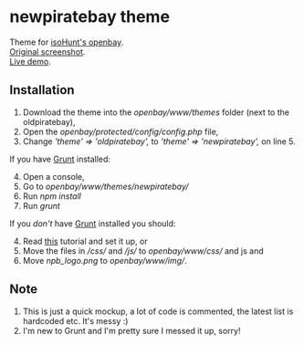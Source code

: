 newpiratebay theme
============

Theme for [isoHunt's openbay](https://github.com/isohuntto/openbay).  
[Original screenshot](https://github.com/isohuntto/openbay/issues/91#issuecomment-68230094).  
[Live demo](http://opb.rudikovac.com/).  

Installation
---

1. Download the theme into the *openbay/www/themes* folder (next to the oldpiratebay),
2. Open the *openbay/protected/config/config.php* file,
3. Change *'theme' => 'oldpiratebay',* to *'theme' => 'newpiratebay',* on line 5.

If you have [Grunt](http://gruntjs.com/) installed:

4. Open a console,
5. Go to *openbay/www/themes/newpiratebay/* 
6. Run *npm install*
7. Run *grunt*

If you *don't* have [Grunt](http://gruntjs.com/) installed you should:

4. Read [this](http://24ways.org/2013/grunt-is-not-weird-and-hard/) tutorial and set it up, or
5. Move the files in */css/* and */js/* to *openbay/www/css/* and js and
6. Move *npb_logo.png* to *openbay/www/img/*.

Note
---

1. This is just a quick mockup, a lot of code is commented, the latest list is hardcoded etc. It's messy :)
2. I'm new to Grunt and I'm pretty sure I messed it up, sorry!